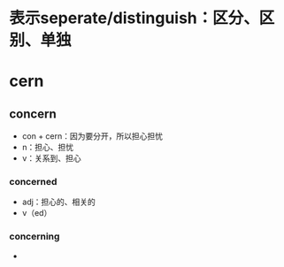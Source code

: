 # 表示seperate/distinguish：区分、区别、单独

# cern

## concern
- con + cern：因为要分开，所以担心担忧
- n：担心、担忧
- v：关系到、担心
### concerned
- adj：担心的、相关的
- v（ed）
### concerning
- 
